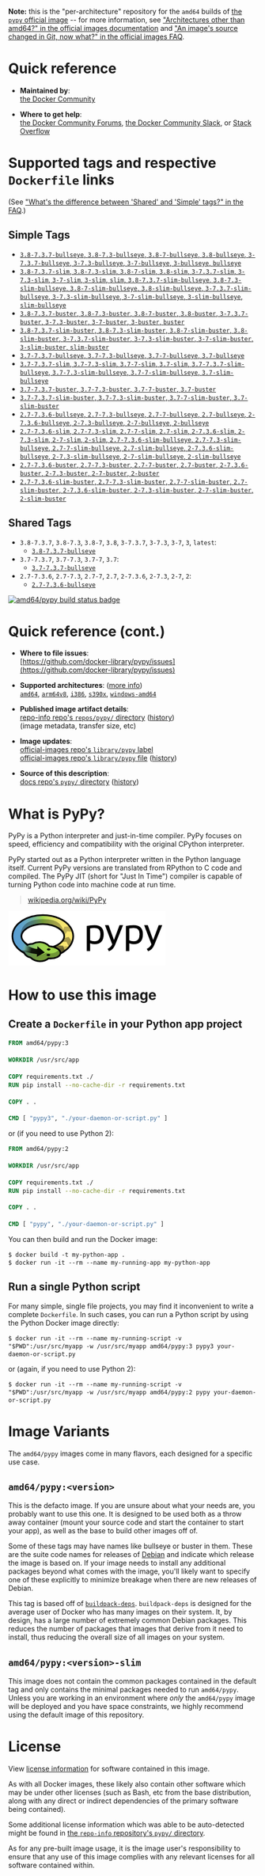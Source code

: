 <!--

********************************************************************************

WARNING:

    DO NOT EDIT "pypy/README.md"

    IT IS AUTO-GENERATED

    (from the other files in "pypy/" combined with a set of templates)

********************************************************************************

-->

**Note:** this is the "per-architecture" repository for the `amd64` builds of [the `pypy` official image](https://hub.docker.com/_/pypy) -- for more information, see ["Architectures other than amd64?" in the official images documentation](https://github.com/docker-library/official-images#architectures-other-than-amd64) and ["An image's source changed in Git, now what?" in the official images FAQ](https://github.com/docker-library/faq#an-images-source-changed-in-git-now-what).

# Quick reference

-	**Maintained by**:  
	[the Docker Community](https://github.com/docker-library/pypy)

-	**Where to get help**:  
	[the Docker Community Forums](https://forums.docker.com/), [the Docker Community Slack](https://dockr.ly/slack), or [Stack Overflow](https://stackoverflow.com/search?tab=newest&q=docker)

# Supported tags and respective `Dockerfile` links

(See ["What's the difference between 'Shared' and 'Simple' tags?" in the FAQ](https://github.com/docker-library/faq#whats-the-difference-between-shared-and-simple-tags).)

## Simple Tags

-	[`3.8-7.3.7-bullseye`, `3.8-7.3-bullseye`, `3.8-7-bullseye`, `3.8-bullseye`, `3-7.3.7-bullseye`, `3-7.3-bullseye`, `3-7-bullseye`, `3-bullseye`, `bullseye`](https://github.com/docker-library/pypy/blob/c691d58e3c28b17bfccadd5040a5ff3b57ef19b0/3.8/bullseye/Dockerfile)
-	[`3.8-7.3.7-slim`, `3.8-7.3-slim`, `3.8-7-slim`, `3.8-slim`, `3-7.3.7-slim`, `3-7.3-slim`, `3-7-slim`, `3-slim`, `slim`, `3.8-7.3.7-slim-bullseye`, `3.8-7.3-slim-bullseye`, `3.8-7-slim-bullseye`, `3.8-slim-bullseye`, `3-7.3.7-slim-bullseye`, `3-7.3-slim-bullseye`, `3-7-slim-bullseye`, `3-slim-bullseye`, `slim-bullseye`](https://github.com/docker-library/pypy/blob/c691d58e3c28b17bfccadd5040a5ff3b57ef19b0/3.8/slim-bullseye/Dockerfile)
-	[`3.8-7.3.7-buster`, `3.8-7.3-buster`, `3.8-7-buster`, `3.8-buster`, `3-7.3.7-buster`, `3-7.3-buster`, `3-7-buster`, `3-buster`, `buster`](https://github.com/docker-library/pypy/blob/c691d58e3c28b17bfccadd5040a5ff3b57ef19b0/3.8/buster/Dockerfile)
-	[`3.8-7.3.7-slim-buster`, `3.8-7.3-slim-buster`, `3.8-7-slim-buster`, `3.8-slim-buster`, `3-7.3.7-slim-buster`, `3-7.3-slim-buster`, `3-7-slim-buster`, `3-slim-buster`, `slim-buster`](https://github.com/docker-library/pypy/blob/c691d58e3c28b17bfccadd5040a5ff3b57ef19b0/3.8/slim-buster/Dockerfile)
-	[`3.7-7.3.7-bullseye`, `3.7-7.3-bullseye`, `3.7-7-bullseye`, `3.7-bullseye`](https://github.com/docker-library/pypy/blob/c691d58e3c28b17bfccadd5040a5ff3b57ef19b0/3.7/bullseye/Dockerfile)
-	[`3.7-7.3.7-slim`, `3.7-7.3-slim`, `3.7-7-slim`, `3.7-slim`, `3.7-7.3.7-slim-bullseye`, `3.7-7.3-slim-bullseye`, `3.7-7-slim-bullseye`, `3.7-slim-bullseye`](https://github.com/docker-library/pypy/blob/c691d58e3c28b17bfccadd5040a5ff3b57ef19b0/3.7/slim-bullseye/Dockerfile)
-	[`3.7-7.3.7-buster`, `3.7-7.3-buster`, `3.7-7-buster`, `3.7-buster`](https://github.com/docker-library/pypy/blob/c691d58e3c28b17bfccadd5040a5ff3b57ef19b0/3.7/buster/Dockerfile)
-	[`3.7-7.3.7-slim-buster`, `3.7-7.3-slim-buster`, `3.7-7-slim-buster`, `3.7-slim-buster`](https://github.com/docker-library/pypy/blob/c691d58e3c28b17bfccadd5040a5ff3b57ef19b0/3.7/slim-buster/Dockerfile)
-	[`2.7-7.3.6-bullseye`, `2.7-7.3-bullseye`, `2.7-7-bullseye`, `2.7-bullseye`, `2-7.3.6-bullseye`, `2-7.3-bullseye`, `2-7-bullseye`, `2-bullseye`](https://github.com/docker-library/pypy/blob/c691d58e3c28b17bfccadd5040a5ff3b57ef19b0/2.7/bullseye/Dockerfile)
-	[`2.7-7.3.6-slim`, `2.7-7.3-slim`, `2.7-7-slim`, `2.7-slim`, `2-7.3.6-slim`, `2-7.3-slim`, `2-7-slim`, `2-slim`, `2.7-7.3.6-slim-bullseye`, `2.7-7.3-slim-bullseye`, `2.7-7-slim-bullseye`, `2.7-slim-bullseye`, `2-7.3.6-slim-bullseye`, `2-7.3-slim-bullseye`, `2-7-slim-bullseye`, `2-slim-bullseye`](https://github.com/docker-library/pypy/blob/c691d58e3c28b17bfccadd5040a5ff3b57ef19b0/2.7/slim-bullseye/Dockerfile)
-	[`2.7-7.3.6-buster`, `2.7-7.3-buster`, `2.7-7-buster`, `2.7-buster`, `2-7.3.6-buster`, `2-7.3-buster`, `2-7-buster`, `2-buster`](https://github.com/docker-library/pypy/blob/c691d58e3c28b17bfccadd5040a5ff3b57ef19b0/2.7/buster/Dockerfile)
-	[`2.7-7.3.6-slim-buster`, `2.7-7.3-slim-buster`, `2.7-7-slim-buster`, `2.7-slim-buster`, `2-7.3.6-slim-buster`, `2-7.3-slim-buster`, `2-7-slim-buster`, `2-slim-buster`](https://github.com/docker-library/pypy/blob/c691d58e3c28b17bfccadd5040a5ff3b57ef19b0/2.7/slim-buster/Dockerfile)

## Shared Tags

-	`3.8-7.3.7`, `3.8-7.3`, `3.8-7`, `3.8`, `3-7.3.7`, `3-7.3`, `3-7`, `3`, `latest`:
	-	[`3.8-7.3.7-bullseye`](https://github.com/docker-library/pypy/blob/c691d58e3c28b17bfccadd5040a5ff3b57ef19b0/3.8/bullseye/Dockerfile)
-	`3.7-7.3.7`, `3.7-7.3`, `3.7-7`, `3.7`:
	-	[`3.7-7.3.7-bullseye`](https://github.com/docker-library/pypy/blob/c691d58e3c28b17bfccadd5040a5ff3b57ef19b0/3.7/bullseye/Dockerfile)
-	`2.7-7.3.6`, `2.7-7.3`, `2.7-7`, `2.7`, `2-7.3.6`, `2-7.3`, `2-7`, `2`:
	-	[`2.7-7.3.6-bullseye`](https://github.com/docker-library/pypy/blob/c691d58e3c28b17bfccadd5040a5ff3b57ef19b0/2.7/bullseye/Dockerfile)

[![amd64/pypy build status badge](https://img.shields.io/jenkins/s/https/doi-janky.infosiftr.net/job/multiarch/job/amd64/job/pypy.svg?label=amd64/pypy%20%20build%20job)](https://doi-janky.infosiftr.net/job/multiarch/job/amd64/job/pypy/)

# Quick reference (cont.)

-	**Where to file issues**:  
	[https://github.com/docker-library/pypy/issues](https://github.com/docker-library/pypy/issues)

-	**Supported architectures**: ([more info](https://github.com/docker-library/official-images#architectures-other-than-amd64))  
	[`amd64`](https://hub.docker.com/r/amd64/pypy/), [`arm64v8`](https://hub.docker.com/r/arm64v8/pypy/), [`i386`](https://hub.docker.com/r/i386/pypy/), [`s390x`](https://hub.docker.com/r/s390x/pypy/), [`windows-amd64`](https://hub.docker.com/r/winamd64/pypy/)

-	**Published image artifact details**:  
	[repo-info repo's `repos/pypy/` directory](https://github.com/docker-library/repo-info/blob/master/repos/pypy) ([history](https://github.com/docker-library/repo-info/commits/master/repos/pypy))  
	(image metadata, transfer size, etc)

-	**Image updates**:  
	[official-images repo's `library/pypy` label](https://github.com/docker-library/official-images/issues?q=label%3Alibrary%2Fpypy)  
	[official-images repo's `library/pypy` file](https://github.com/docker-library/official-images/blob/master/library/pypy) ([history](https://github.com/docker-library/official-images/commits/master/library/pypy))

-	**Source of this description**:  
	[docs repo's `pypy/` directory](https://github.com/docker-library/docs/tree/master/pypy) ([history](https://github.com/docker-library/docs/commits/master/pypy))

# What is PyPy?

PyPy is a Python interpreter and just-in-time compiler. PyPy focuses on speed, efficiency and compatibility with the original CPython interpreter.

PyPy started out as a Python interpreter written in the Python language itself. Current PyPy versions are translated from RPython to C code and compiled. The PyPy JIT (short for "Just In Time") compiler is capable of turning Python code into machine code at run time.

> [wikipedia.org/wiki/PyPy](https://en.wikipedia.org/wiki/PyPy)

![logo](https://raw.githubusercontent.com/docker-library/docs/ff804ee81e3f94dab5cd207a0a0504e5e67606dd/pypy/logo.png)

# How to use this image

## Create a `Dockerfile` in your Python app project

```dockerfile
FROM amd64/pypy:3

WORKDIR /usr/src/app

COPY requirements.txt ./
RUN pip install --no-cache-dir -r requirements.txt

COPY . .

CMD [ "pypy3", "./your-daemon-or-script.py" ]
```

or (if you need to use Python 2):

```dockerfile
FROM amd64/pypy:2

WORKDIR /usr/src/app

COPY requirements.txt ./
RUN pip install --no-cache-dir -r requirements.txt

COPY . .

CMD [ "pypy", "./your-daemon-or-script.py" ]
```

You can then build and run the Docker image:

```console
$ docker build -t my-python-app .
$ docker run -it --rm --name my-running-app my-python-app
```

## Run a single Python script

For many simple, single file projects, you may find it inconvenient to write a complete `Dockerfile`. In such cases, you can run a Python script by using the Python Docker image directly:

```console
$ docker run -it --rm --name my-running-script -v "$PWD":/usr/src/myapp -w /usr/src/myapp amd64/pypy:3 pypy3 your-daemon-or-script.py
```

or (again, if you need to use Python 2):

```console
$ docker run -it --rm --name my-running-script -v "$PWD":/usr/src/myapp -w /usr/src/myapp amd64/pypy:2 pypy your-daemon-or-script.py
```

# Image Variants

The `amd64/pypy` images come in many flavors, each designed for a specific use case.

## `amd64/pypy:<version>`

This is the defacto image. If you are unsure about what your needs are, you probably want to use this one. It is designed to be used both as a throw away container (mount your source code and start the container to start your app), as well as the base to build other images off of.

Some of these tags may have names like bullseye or buster in them. These are the suite code names for releases of [Debian](https://wiki.debian.org/DebianReleases) and indicate which release the image is based on. If your image needs to install any additional packages beyond what comes with the image, you'll likely want to specify one of these explicitly to minimize breakage when there are new releases of Debian.

This tag is based off of [`buildpack-deps`](https://hub.docker.com/_/buildpack-deps/). `buildpack-deps` is designed for the average user of Docker who has many images on their system. It, by design, has a large number of extremely common Debian packages. This reduces the number of packages that images that derive from it need to install, thus reducing the overall size of all images on your system.

## `amd64/pypy:<version>-slim`

This image does not contain the common packages contained in the default tag and only contains the minimal packages needed to run `amd64/pypy`. Unless you are working in an environment where *only* the `amd64/pypy` image will be deployed and you have space constraints, we highly recommend using the default image of this repository.

# License

View [license information](https://bitbucket.org/pypy/pypy/src/c3ff0dd6252b6ba0d230f3624dbb4aab8973a1d0/LICENSE?at=default) for software contained in this image.

As with all Docker images, these likely also contain other software which may be under other licenses (such as Bash, etc from the base distribution, along with any direct or indirect dependencies of the primary software being contained).

Some additional license information which was able to be auto-detected might be found in [the `repo-info` repository's `pypy/` directory](https://github.com/docker-library/repo-info/tree/master/repos/pypy).

As for any pre-built image usage, it is the image user's responsibility to ensure that any use of this image complies with any relevant licenses for all software contained within.
